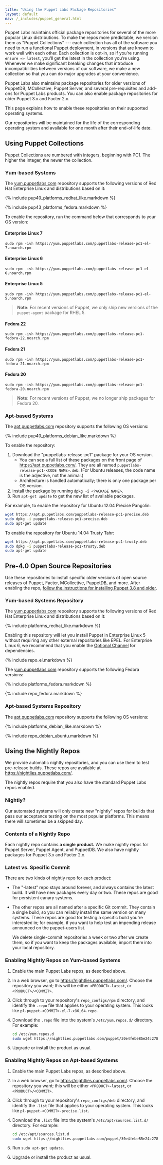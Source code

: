 ```yaml
---
title: "Using the Puppet Labs Package Repositories"
layout: default
nav: /_includes/puppet_general.html
---
```


Puppet Labs maintains official package repositories for several of the more popular Linux distributions. To make the repos more predictable, we version them as "Puppet Collections" --- each collection has all of the software you need to run a functional Puppet deployment, in versions that are known to work well with each other. Each collection is opt-in, so if you’re running `ensure => latest`, you’ll get the latest in the collection you’re using. Whenever we make significant breaking changes that introduce incompatibilities between versions of our software, we make a new collection so that you can do major upgrades at your convenience. 

Puppet Labs also maintains package repositories for older versions of PuppetDB, MCollective, Puppet Server, and several pre-requisites and add-ons for Puppet Labs products. You can also enable package repositories for older Puppet 3.x and Facter 2.x. 

This page explains how to enable these repositories on their supported operating systems.

Our repositories will be maintained for the life of the corresponding operating system and available for one month after their end-of-life date.

## Using Puppet Collections

Puppet Collections are numbered with integers, beginning with PC1. The higher the integer, the newer the collection. 

### Yum-based Systems

The [yum.puppetlabs.com](https://yum.puppetlabs.com) repository supports the following versions of Red Hat Enterprise Linux and distributions based on it:

{% include pup40_platforms_redhat_like.markdown %}

{% include pup43_platforms_fedora.markdown %}

To enable the repository, run the command below that corresponds to your OS version:

#### Enterprise Linux 7

    sudo rpm -ivh https://yum.puppetlabs.com/puppetlabs-release-pc1-el-7.noarch.rpm

#### Enterprise Linux 6

    sudo rpm -ivh https://yum.puppetlabs.com/puppetlabs-release-pc1-el-6.noarch.rpm

#### Enterprise Linux 5

    sudo rpm -ivh https://yum.puppetlabs.com/puppetlabs-release-pc1-el-5.noarch.rpm

> **Note:** For recent versions of Puppet, we only ship new versions of the `puppet-agent` package for RHEL 5.

#### Fedora 22

    sudo rpm -ivh https://yum.puppetlabs.com/puppetlabs-release-pc1-fedora-22.noarch.rpm

#### Fedora 21

    sudo rpm -ivh https://yum.puppetlabs.com/puppetlabs-release-pc1-fedora-21.noarch.rpm

#### Fedora 20

    sudo rpm -ivh https://yum.puppetlabs.com/puppetlabs-release-pc1-fedora-20.noarch.rpm

> **Note:** For recent versions of Puppet, we no longer ship packages for Fedora 20.

### Apt-based Systems

The [apt.puppetlabs.com](https://apt.puppetlabs.com) repository supports the following OS versions:

{% include pup40_platforms_debian_like.markdown %}

To enable the repository:

1. Download the "puppetlabs-release-pc1" package for your OS version.
    * You can see a full list of these packages on the front page of <https://apt.puppetlabs.com/>. They are all named `puppetlabs-release-pc1-<CODE NAME>.deb`. (For Ubuntu releases, the code name is the adjective, not the animal.)
    * Architecture is handled automatically; there is only one package per OS version.
2. Install the package by running `dpkg -i <PACKAGE NAME>`.
3. Run `apt-get update` to get the new list of available packages.

For example, to enable the repository for Ubuntu 12.04 Precise Pangolin:

~~~ bash
wget https://apt.puppetlabs.com/puppetlabs-release-pc1-precise.deb
sudo dpkg -i puppetlabs-release-pc1-precise.deb
sudo apt-get update
~~~

To enable the repository for Ubuntu 14.04 Trusty Tahr:

~~~ bash
wget https://apt.puppetlabs.com/puppetlabs-release-pc1-trusty.deb
sudo dpkg -i puppetlabs-release-pc1-trusty.deb
sudo apt-get update
~~~

## Pre-4.0 Open Source Repositories

Use these repositories to install specific older versions of open source releases of Puppet, Facter, MCollective, PuppetDB, and more. After enabling the repo, [follow the instructions for installing Puppet 3.8 and older](/guides/install_puppet/pre_install.html).

### Yum-based Systems Repository

The [yum.puppetlabs.com](https://yum.puppetlabs.com) repository supports the following versions of Red Hat Enterprise Linux and distributions based on it:

{% include platforms_redhat_like.markdown %}

Enabling this repository will let you install Puppet in Enterprise Linux 5 without requiring any other external repositories like EPEL. For Enterprise Linux 6, we recommend that you enable the [Optional Channel](https://access.redhat.com/site/documentation/en-US/OpenShift_Enterprise/2/html/Client_Tools_Installation_Guide/Installing_Using_the_Red_Hat_Enterprise_Linux_Optional_Channel.html) for dependencies.

{% include repo_el.markdown %}

The [yum.puppetlabs.com](https://yum.puppetlabs.com) repository supports the following Fedora versions:

{% include platforms_fedora.markdown %}

{% include repo_fedora.markdown %}

### Apt-based Systems Repository

The [apt.puppetlabs.com](https://apt.puppetlabs.com) repository supports the following OS versions:

{% include platforms_debian_like.markdown %}

{% include repo_debian_ubuntu.markdown %}

## Using the Nightly Repos

We provide automatic nightly repositories, and you can use them to test pre-release builds. These repos are available at <https://nightlies.puppetlabs.com/>.

The nightly repos require that you also have the standard Puppet Labs repos enabled.

### Nightly?

Our automated systems will only create new "nightly" repos for builds that pass our acceptance testing on the most popular platforms. This means there will sometimes be a skipped day.

### Contents of a Nightly Repo

Each nightly repo contains **a single product.** We make nightly repos for Puppet Server, Puppet Agent, and PuppetDB. We also have nightly packages for Puppet 3.x and Facter 2.x.

### Latest vs. Specific Commit

There are two kinds of nightly repo for each product:

* The "-latest" repo stays around forever, and always contains the latest build. It will have new packages every day or two. These repos are good for persistent canary systems.
* The other repos are all named after a specific Git commit. They contain a single build, so you can reliably install the same version on many systems. These repos are good for testing a specific build you're interested in; for example, if you want to help test an impending release announced on the puppet-users list.

    We delete single-commit repositories a week or two after we create them, so if you want to keep the packages available, import them into your local repository.

### Enabling Nightly Repos on Yum-based Systems

1. Enable the main Puppet Labs repos, as described above.
2. In a web browser, go to <https://nightlies.puppetlabs.com/>. Choose the repository you want; this will be either `<PRODUCT>-latest`, or `<PRODUCT>/<COMMIT>`.
3. Click through to your repository's `repo_configs/rpm` directory, and identify the `.repo` file that applies to your operating system. This looks like `pl-puppet-<COMMIT>-el-7-x86_64.repo`.
4. Download the `.repo` file into the system's `/etc/yum.repos.d/` directory. For example:

    ~~~ bash
    cd /etc/yum.repos.d
    sudo wget https://nightlies.puppetlabs.com/puppet/30e4febe85e24c278a2830530965871dc3c0eec1/repo_configs/rpm/pl-puppet-30e4febe85e24c278a2830530965871dc3c0eec1-el-7-x86_64.repo
    ~~~
5. Upgrade or install the product as usual.

### Enabling Nightly Repos on Apt-based Systems

1. Enable the main Puppet Labs repos, as described above.
2. In a web browser, go to <https://nightlies.puppetlabs.com/>. Choose the repository you want; this will be either `<PRODUCT>-latest`, or `<PRODUCT>/<COMMIT>`.
3. Click through to your repository's `repo_configs/deb` directory, and identify the `.list` file that applies to your operating system. This looks like `pl-puppet-<COMMIT>-precise.list`.
4. Download the `.list` file into the system's `/etc/apt/sources.list.d/` directory. For example:

    ~~~ bash
    cd /etc/apt/sources.list.d
    sudo wget https://nightlies.puppetlabs.com/puppet/30e4febe85e24c278a2830530965871dc3c0eec1/repo_configs/deb/pl-puppet-30e4febe85e24c278a2830530965871dc3c0eec1-precise.list
    ~~~
5. Run `sudo apt-get update`.
6. Upgrade or install the product as usual.
